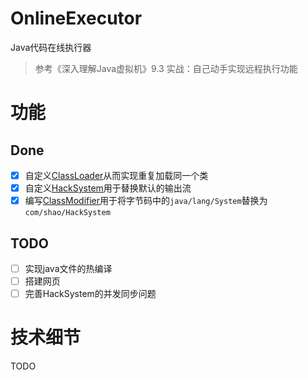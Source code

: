 # OnlineExecutor
Java代码在线执行器
> 参考《深入理解Java虚拟机》9.3 实战：自己动手实现远程执行功能
# 功能
## Done
- [x] 自定义[ClassLoader](src/main/java/com/shao/MyClassLoader.java)从而实现重复加载同一个类
- [x] 自定义[HackSystem](src/main/java/com/shao/HackSystem.java)用于替换默认的输出流
- [x] 编写[ClassModifier](src/main/java/com/shao/ClassModifier.java)用于将字节码中的`java/lang/System`替换为`com/shao/HackSystem`
## TODO
- [ ] 实现java文件的热编译
- [ ] 搭建网页
- [ ] 完善HackSystem的并发同步问题
# 技术细节
TODO
